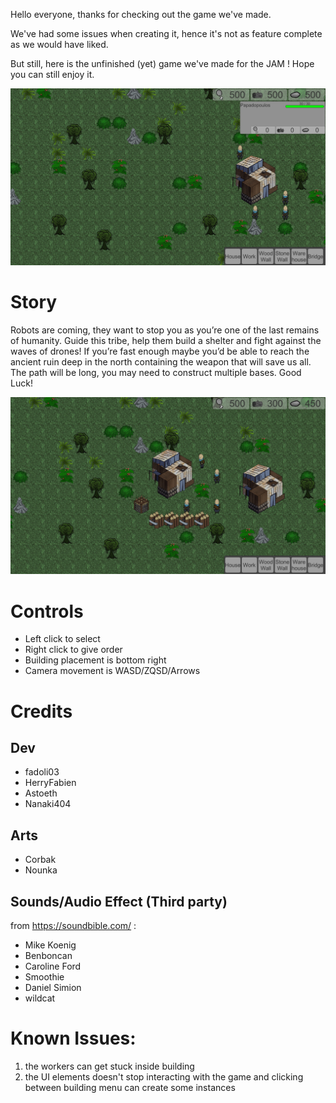 Hello everyone, thanks for checking out the game we've made.

We've had some issues when creating it, hence it's not as feature complete as we would have liked.

But still, here is the unfinished (yet) game we've made for the JAM ! Hope you can still enjoy it.

![screenshot1.jpg](./screenshot1.jpg)

# Story

Robots are coming, they want to stop you as you’re one of the last remains of humanity. 
Guide this tribe, help them build a shelter and fight against the waves of drones! If you’re fast enough maybe you’d be able to reach the ancient ruin deep in the north containing the weapon that will save us all.
The path will be long, you may need to construct multiple bases. Good Luck!

![screenshot2.jpg](./screenshot2.jpg)

# Controls
* Left click to select
* Right click to give order
* Building placement is bottom right
* Camera movement is WASD/ZQSD/Arrows

# Credits

## Dev

* fadoli03
* HerryFabien
* Astoeth
* Nanaki404

## Arts

* Corbak
* Nounka

## Sounds/Audio Effect (Third party)

from https://soundbible.com/ :
* Mike Koenig 
* Benboncan 
* Caroline Ford 
* Smoothie 
* Daniel Simion 
* wildcat


# Known Issues:

1. the workers can get stuck inside building
1. the UI elements doesn't stop interacting with the game and clicking between building menu can create some instances